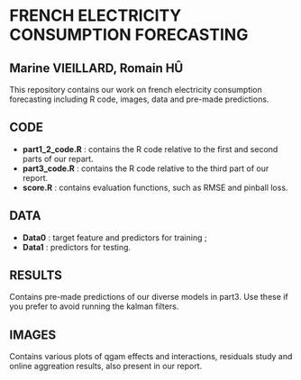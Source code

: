 # FRENCH ELECTRICITY CONSUMPTION FORECASTING
## Marine VIEILLARD, Romain HÛ
This repository contains our work on french electricity consumption
forecasting including R code, images, data and pre-made predictions.

## CODE
- **part1_2_code.R** : contains the R code relative to the first and second
parts of our repart.
- **part3_code.R** : contains the R code relative to the third part of our
report.
- **score.R** : contains evaluation functions, such as RMSE and pinball loss.

## DATA
- **Data0** : target feature and predictors for training ;
- **Data1** : predictors for testing.

## RESULTS
Contains pre-made predictions of our diverse models in part3. Use these if you
prefer to avoid running the kalman filters.

## IMAGES
Contains various plots of qgam effects and interactions, residuals study and
online aggreation results, also present in our report.